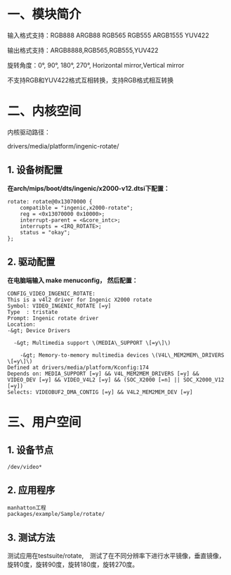 # 一、模块简介

输入格式支持：RGB888 ARGB88 RGB565 RGB555 ARGB1555 YUV422

输出格式支持：ARGB8888,RGB565,RGB555,YUV422

旋转角度：0°, 90°, 180°, 270°, Horizontal mirror,Vertical mirror

不支持RGB和YUV422格式互相转换，支持RGB格式相互转换

# 二、内核空间

内核驱动路径：

drivers/media/platform/ingenic-rotate/

## 1. 设备树配置

**在arch/mips/boot/dts/ingenic/x2000-v12.dtsi下配置：**

```
rotate: rotate@0x13070000 {
    compatible = "ingenic,x2000-rotate";
    reg = <0x13070000 0x10000>;
    interrupt-parent = <&core_intc>;
    interrupts = <IRQ_ROTATE>;
    status = "okay";
};
```

## 2.  驱动配置

**在电脑端输入 make menuconfig， 然后配置：**

```
CONFIG_VIDEO_INGENIC_ROTATE:
This is a v4l2 driver for Ingenic X2000 rotate
Symbol: VIDEO_INGENIC_ROTATE [=y]
Type  : tristate
Prompt: Ingenic rotate driver
Location:
-&gt; Device Drivers

  -&gt; Multimedia support \(MEDIA\_SUPPORT \[=y\]\)

    -&gt; Memory-to-memory multimedia devices \(V4L\_MEM2MEM\_DRIVERS \[=y\]\)
Defined at drivers/media/platform/Kconfig:174
Depends on: MEDIA_SUPPORT [=y] && V4L_MEM2MEM_DRIVERS [=y] && VIDEO_DEV [=y] && VIDEO_V4L2 [=y] && (SOC_X2000 [=n] || SOC_X2000_V12 [=y])
Selects: VIDEOBUF2_DMA_CONTIG [=y] && V4L2_MEM2MEM_DEV [=y]
```

# 三、用户空间
## 1. 设备节点
```
/dev/video*
```
## 2. 应用程序
```
manhatton工程
packages/example/Sample/rotate/
```
## 3. 测试方法
测试应用在testsuite/rotate,　测试了在不同分辨率下进行水平镜像，垂直镜像，旋转0度，旋转90度，旋转180度，旋转270度。

